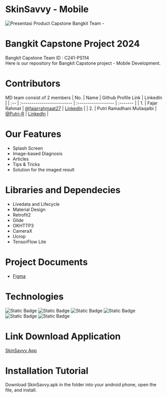 # SkinSavvy - Mobile
![Presentasi Product Capstone Bangkit Team - ](https://github.com/SkinSavvy-DevTeam/SkinSavvy-Mobile/assets/125380130/5df12cf2-062a-4d9c-b7a1-9649b1134f0d)

# Bangkit Capstone Project 2024
Bangkit Capstone Team ID : C241-PS114  
Here is our repository for Bangkit Capstone project - Mobile Development.

# Contributors 
MD team consist of 2 members
| No. | Name                       | Github Profile Link | LinkedIn |
| :-- | :------------------------- | :------------------ | :------- |
| 1.  | Fajar Rahmat               | [@fajarrahmaat27](https://github.com/fajarrahmaat27) | [LinkedIn](https://www.linkedin.com/in/fajar-rahmat/) |
| 2.  | Putri Ramadhani Muliaqalbi | [@Putri-R](https://github.com/Putri-R) | [LinkedIn](https://www.linkedin.com/in/pramadhanim/) |

# Our Features
- Splash Screen
- Image-based Diagnosis
- Articles
- Tips & Tricks
- Solution for the imaged result

# Libraries and Dependecies
- Livedata and Lifecycle
- Material Design
- Retrofit2
- Glide
- OKHTTP3
- CameraX
- Ucrop
- TensorFlow Lite

# Project Documents
- [Figma](https://intip.in/DesignSkinSavvy)

# Technologies
![Static Badge](https://img.shields.io/badge/Kotlin-E5E4E2?style=for-the-badge&logo=kotlin) ![Static Badge](https://img.shields.io/badge/gradle-AF47D2?style=for-the-badge&logo=gradle&logoColor=FFFFFF) ![Static Badge](https://img.shields.io/badge/Android%20studio-FFDB00?style=for-the-badge&logo=Android) ![Static Badge](https://img.shields.io/badge/glide-D6589F?style=for-the-badge&logo=glide&logoColor=FFFFFF) ![Static Badge](https://img.shields.io/badge/Material%20Design-55AD9B?style=for-the-badge&logo=Material%20Design&logoColor=FFFFFF) ![Static Badge](https://img.shields.io/badge/TensorFlow%20Lite-3468C0?style=for-the-badge&logo=TensorFlow&logoColor=FFFFFF)



# Link Download Application
[SkinSavvy App](https://intip.in/APKSkinSavvy)

# Installation Tutorial
Download SkinSavvy.apk in the folder into your android phone, open the file, and install.
